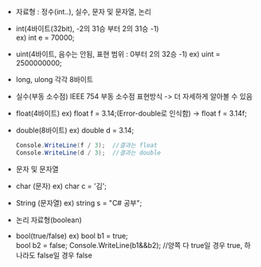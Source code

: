 * 자료형 : 정수(int..), 실수, 문자 및 문자열, 논리

- int(4바이트(32bit), -2의 31승 부터 2의 31승 -1)  
    ex) int e = 70000;

- uint(4바이트, 음수는 안됨, 표현 범위 : 0부터 2의 32승 -1)
    ex) uint = 2500000000;

- long, ulong 각각 8바이트

* 실수(부동 소수점)
  IEEE 754 부동 소수점 표현방식 -> 더 자세하게 알아볼 수 있음

- float(4바이트)
   ex) float f = 3.14;(Error-double로 인식함) -> float f = 3.14f;

- double(8바이트)
    ex) double d = 3.14;

	``` C#
	Console.WriteLine(f / 3);  //결과는 float
  Console.WriteLine(d / 3);  //결과는 double
	```

* 문자 및 문자열
- char (문자)
    ex) char c = '김';

- String (문자열)
    ex) string s = "C# 공부";

* 논리 자료형(boolean)
- bool(true/false)
    ex) bool b1 = true;  
          bool b2 = false;
          Console.WriteLine(b1&&b2); //양쪽 다 true일 경우 true, 하나라도 false일 경우 false
